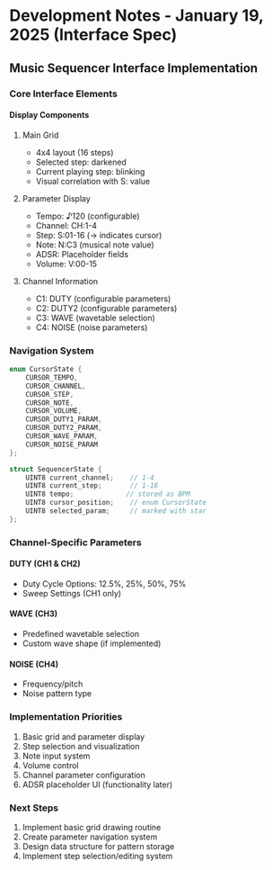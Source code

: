 # Development Notes - January 19, 2025 (Interface Spec)

## Music Sequencer Interface Implementation

### Core Interface Elements

#### Display Components
1. Main Grid
   - 4x4 layout (16 steps)
   - Selected step: darkened
   - Current playing step: blinking
   - Visual correlation with S: value

2. Parameter Display
   - Tempo: ♪120 (configurable)
   - Channel: CH:1-4
   - Step: S:01-16 (→ indicates cursor)
   - Note: N:C3 (musical note value)
   - ADSR: Placeholder fields
   - Volume: V:00-15

3. Channel Information
   - C1: DUTY (configurable parameters)
   - C2: DUTY2 (configurable parameters)
   - C3: WAVE (wavetable selection)
   - C4: NOISE (noise parameters)

### Navigation System
```c
enum CursorState {
    CURSOR_TEMPO,
    CURSOR_CHANNEL,
    CURSOR_STEP,
    CURSOR_NOTE,
    CURSOR_VOLUME,
    CURSOR_DUTY1_PARAM,
    CURSOR_DUTY2_PARAM,
    CURSOR_WAVE_PARAM,
    CURSOR_NOISE_PARAM
};

struct SequencerState {
    UINT8 current_channel;    // 1-4
    UINT8 current_step;       // 1-16
    UINT8 tempo;             // stored as BPM
    UINT8 cursor_position;    // enum CursorState
    UINT8 selected_param;     // marked with star
};
```

### Channel-Specific Parameters

#### DUTY (CH1 & CH2)
- Duty Cycle Options: 12.5%, 25%, 50%, 75%
- Sweep Settings (CH1 only)

#### WAVE (CH3)
- Predefined wavetable selection
- Custom wave shape (if implemented)

#### NOISE (CH4)
- Frequency/pitch
- Noise pattern type

### Implementation Priorities
1. Basic grid and parameter display
2. Step selection and visualization
3. Note input system
4. Volume control
5. Channel parameter configuration
6. ADSR placeholder UI (functionality later)

### Next Steps
1. Implement basic grid drawing routine
2. Create parameter navigation system
3. Design data structure for pattern storage
4. Implement step selection/editing system